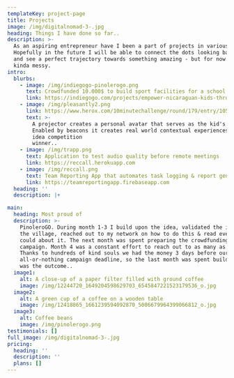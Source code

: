 ```yaml
---
templateKey: project-page
title: Projects
image: /img/digitalnomad-3-.jpg
heading: Things I have done so far..
description: >-
  As an aspiring entrepreneur have I been a part of projects in various areas .
  Hopefully in the future I will be able to connect the dots looking backwards
  and see a perfect trajectory towards something amazing - but for now it is
  kinda messy. 
intro:
  blurbs:
    - image: /img/indiegogo-pinolerogo.png
      text: Crowdfunded 10.000$ to build sport facilities for a school in Nicaragua
      link: https://indiegogo.com/projects/empower-nicaraguan-kids-through-sport
    - image: /img/pleasantly2.png
      link: https://www.herox.com/10minutechallenge/round/179/entry/10536
      text: >-
        A projector creates a personal avatar that serves as the kid's guide.
        Enabled by beacons it creates real world contextual experiences HeroX
        idea competition
        winner..
    - image: /img/trapp.png
      text: Application to test audio quality before remote meetings
      link: https://reccall.herokuapp.com
    - image: /img/reccall.png
      text: Team Reporting App that automates task logging & report generation
      link: https://teamreportingapp.firebaseapp.com
  heading: ''
  description: |+

main:
  heading: Most proud of
  description: >-
    PinoleroGO. During month 1-3 I build upon the idea, validated the idea in
    the village, reached out to my network on how to do this & read everything I
    could about it. The next month was spent preparing the crowdfunding
    campaign. Month 4 was a constant effort to reach out to as many as possible.
    Thanks to hundreds of kind souls we had the money 3 days before our
    all-or-nothing campaign deadline, so the last month was spent building. This
    was the outcome..
  image1:
    alt: A close-up of a paper filter filled with ground coffee
    image: /img/12244720_1649204598629703_6545847221523179536_o.jpg
  image2:
    alt: A green cup of a coffee on a wooden table
    image: /img/12418865_1661239594092870_5006679964399066812_o.jpg
  image3:
    alt: Coffee beans
    image: /img/pinolerogo.png
testimonials: []
full_image: /img/digitalnomad-3-.jpg
pricing:
  heading: ''
  description: ''
  plans: []
---
```


